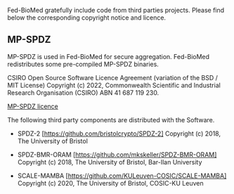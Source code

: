 Fed-BioMed gratefully include code from third parties projects.
Please find below the corresponding copyright notice and licence.

## MP-SPDZ

MP-SPDZ is used in Fed-BioMed for secure aggregation. Fed-BioMed redistributes some pre-compiled MP-SPDZ binaries.

CSIRO Open Source Software Licence Agreement (variation of the BSD / MIT License)
Copyright (c) 2022, Commonwealth Scientific and Industrial Research Organisation (CSIRO) ABN 41 687 119 230.

[MP-SPDZ licence](./credit/mp-spdz-licence.txt)

The following third party components are distributed with the Software.

* SPDZ-2 [https://github.com/bristolcrypto/SPDZ-2]
Copyright (c) 2018, The University of Bristol

* SPDZ-BMR-ORAM [https://github.com/mkskeller/SPDZ-BMR-ORAM]
Copyright (c) 2018, The University of Bristol, Bar-Ilan University

* SCALE-MAMBA [https://github.com/KULeuven-COSIC/SCALE-MAMBA]
Copyright (c) 2020, The University of Bristol, COSIC-KU Leuven
